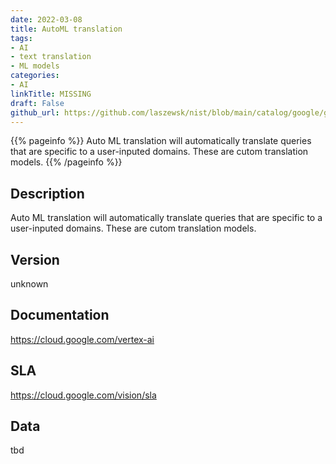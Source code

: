 ```yaml
---
date: 2022-03-08
title: AutoML translation
tags: 
- AI
- text translation
- ML models
categories: 
- AI
linkTitle: MISSING
draft: False         
github_url: https://github.com/laszewsk/nist/blob/main/catalog/google/google_auto_ml_translation.yaml
---
```


{{% pageinfo %}}
Auto ML translation will automatically translate queries that are specific to a user-inputed domains. These are cutom translation models.
{{% /pageinfo %}}

## Description

Auto ML translation will automatically translate queries that are specific to a user-inputed domains. These are cutom translation models.

## Version

unknown

## Documentation

https://cloud.google.com/vertex-ai

## SLA

https://cloud.google.com/vision/sla

## Data

tbd
